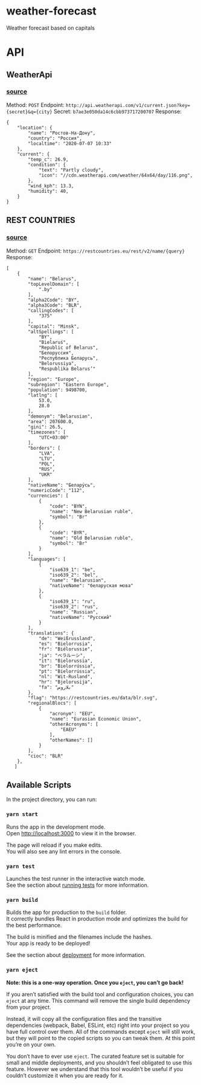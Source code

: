 # weather-forecast
Weather forecast based on capitals

# API

## WeatherApi
### [source](https://www.weatherapi.com/)
Method: `POST`
Endpoint: `http://api.weatherapi.com/v1/current.json?key={secret}&q={city}`
Secret: `b7ae3e050da14c6cbb973717200707`
Response:
``` 
{
    "location": {
        "name": "Ростов-На-Дону",
        "country": "Россия",
        "localtime": "2020-07-07 10:33"
    },
    "current": {
        "temp_c": 26.9,
        "condition": {
            "text": "Partly cloudy",
            "icon": "//cdn.weatherapi.com/weather/64x64/day/116.png",
        },
        "wind_kph": 13.3,
        "humidity": 40,
    }
}
```

## REST COUNTRIES
### [source](https://restcountries.eu/)
Method: `GET`
Endpoint: `https://restcountries.eu/rest/v2/name/{query}`
Response:
``` 
[
    {
        "name": "Belarus",
        "topLevelDomain": [
            ".by"
        ],
        "alpha2Code": "BY",
        "alpha3Code": "BLR",
        "callingCodes": [
            "375"
        ],
        "capital": "Minsk",
        "altSpellings": [
            "BY",
            "Bielaruś",
            "Republic of Belarus",
            "Белоруссия",
            "Республика Беларусь",
            "Belorussiya",
            "Respublika Belarus’"
        ],
        "region": "Europe",
        "subregion": "Eastern Europe",
        "population": 9498700,
        "latlng": [
            53.0,
            28.0
        ],
        "demonym": "Belarusian",
        "area": 207600.0,
        "gini": 26.5,
        "timezones": [
            "UTC+03:00"
        ],
        "borders": [
            "LVA",
            "LTU",
            "POL",
            "RUS",
            "UKR"
        ],
        "nativeName": "Белару́сь",
        "numericCode": "112",
        "currencies": [
            {
                "code": "BYN",
                "name": "New Belarusian ruble",
                "symbol": "Br"
            },
            {
                "code": "BYR",
                "name": "Old Belarusian ruble",
                "symbol": "Br"
            }
        ],
        "languages": [
            {
                "iso639_1": "be",
                "iso639_2": "bel",
                "name": "Belarusian",
                "nativeName": "беларуская мова"
            },
            {
                "iso639_1": "ru",
                "iso639_2": "rus",
                "name": "Russian",
                "nativeName": "Русский"
            }
        ],
        "translations": {
            "de": "Weißrussland",
            "es": "Bielorrusia",
            "fr": "Biélorussie",
            "ja": "ベラルーシ",
            "it": "Bielorussia",
            "br": "Bielorrússia",
            "pt": "Bielorrússia",
            "nl": "Wit-Rusland",
            "hr": "Bjelorusija",
            "fa": "بلاروس"
        },
        "flag": "https://restcountries.eu/data/blr.svg",
        "regionalBlocs": [
            {
                "acronym": "EEU",
                "name": "Eurasian Economic Union",
                "otherAcronyms": [
                    "EAEU"
                ],
                "otherNames": []
            }
        ],
        "cioc": "BLR"
    },
   ]
```


## Available Scripts

In the project directory, you can run:

### `yarn start`

Runs the app in the development mode.<br />
Open [http://localhost:3000](http://localhost:3000) to view it in the browser.

The page will reload if you make edits.<br />
You will also see any lint errors in the console.

### `yarn test`

Launches the test runner in the interactive watch mode.<br />
See the section about [running tests](https://facebook.github.io/create-react-app/docs/running-tests) for more information.

### `yarn build`

Builds the app for production to the `build` folder.<br />
It correctly bundles React in production mode and optimizes the build for the best performance.

The build is minified and the filenames include the hashes.<br />
Your app is ready to be deployed!

See the section about [deployment](https://facebook.github.io/create-react-app/docs/deployment) for more information.

### `yarn eject`

**Note: this is a one-way operation. Once you `eject`, you can’t go back!**

If you aren’t satisfied with the build tool and configuration choices, you can `eject` at any time. This command will remove the single build dependency from your project.

Instead, it will copy all the configuration files and the transitive dependencies (webpack, Babel, ESLint, etc) right into your project so you have full control over them. All of the commands except `eject` will still work, but they will point to the copied scripts so you can tweak them. At this point you’re on your own.

You don’t have to ever use `eject`. The curated feature set is suitable for small and middle deployments, and you shouldn’t feel obligated to use this feature. However we understand that this tool wouldn’t be useful if you couldn’t customize it when you are ready for it.
